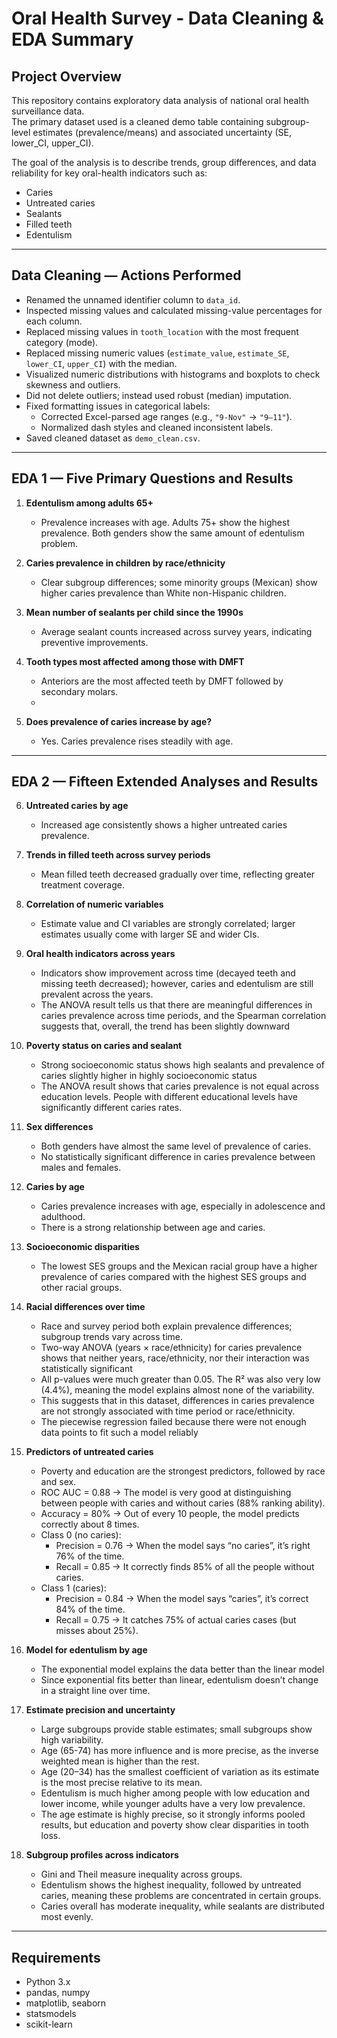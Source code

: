 # Oral Health Survey - Data Cleaning & EDA Summary

## Project Overview
This repository contains exploratory data analysis of national oral health surveillance data.  
The primary dataset used is a cleaned demo table containing subgroup-level estimates (prevalence/means) and associated uncertainty (SE, lower_CI, upper_CI).  

The goal of the analysis is to describe trends, group differences, and data reliability for key oral-health indicators such as:
- Caries  
- Untreated caries  
- Sealants  
- Filled teeth  
- Edentulism  

---

## Data Cleaning — Actions Performed
- Renamed the unnamed identifier column to `data_id`.  
- Inspected missing values and calculated missing-value percentages for each column.  
- Replaced missing values in `tooth_location` with the most frequent category (mode).  
- Replaced missing numeric values (`estimate_value`, `estimate_SE`, `lower_CI`, `upper_CI`) with the median.  
- Visualized numeric distributions with histograms and boxplots to check skewness and outliers.  
- Did not delete outliers; instead used robust (median) imputation.  
- Fixed formatting issues in categorical labels:  
  - Corrected Excel-parsed age ranges (e.g., `"9-Nov"` → `"9–11"`).  
  - Normalized dash styles and cleaned inconsistent labels.  
- Saved cleaned dataset as `demo_clean.csv`.  

---

## EDA 1 — Five Primary Questions and Results

1. **Edentulism among adults 65+**  
   - Prevalence increases with age. Adults 75+ show the highest prevalence.  Both genders show the same amount of edentulism problem.

2. **Caries prevalence in children by race/ethnicity**  
   - Clear subgroup differences; some minority groups (Mexican) show higher caries prevalence than White non-Hispanic children.  

3. **Mean number of sealants per child since the 1990s**  
   - Average sealant counts increased across survey years, indicating preventive improvements.  

4. **Tooth types most affected among those with DMFT**  
   - Anteriors are the most affected teeth by DMFT followed by secondary molars.
   - 
5. **Does prevalence of caries increase by age?**  
   - Yes. Caries prevalence rises steadily with age.  

---

## EDA 2 — Fifteen Extended Analyses and Results

6. **Untreated caries by age**  
   - Increased age consistently shows a higher untreated caries prevalence.  

7. **Trends in filled teeth across survey periods**  
   - Mean filled teeth decreased gradually over time, reflecting greater treatment coverage.  

8. **Correlation of numeric variables**  
   - Estimate value and CI variables are strongly correlated; larger estimates usually come with larger SE and wider CIs.  

9. **Oral health indicators across years**  
   - Indicators show improvement across time (decayed teeth and missing teeth decreased); however, caries and edentulism are still prevalent across the years.
   - The ANOVA result tells us that there are meaningful differences in caries prevalence across time periods, and the Spearman correlation suggests that, overall, the          trend has been slightly downward

10. **Poverty status on caries and sealant**  
    - Strong socioeconomic status shows high sealants and prevalence of caries slightly higher in highly socioeconomic status
    - The ANOVA result shows that caries prevalence is not equal across education levels. People with different educational levels have significantly different caries rates.

11. **Sex differences**  
    - Both genders have almost the same level of prevalence of caries.
    - No statistically significant difference in caries prevalence between males and females.

12. **Caries by age**  
    - Caries prevalence increases with age, especially in adolescence and adulthood.
    - There is a strong relationship between age and caries.
 
13. **Socioeconomic disparities**  
    - The lowest SES groups and the Mexican racial group have a higher prevalence of caries compared with the highest SES groups and other racial groups.  

14. **Racial differences over time**  
    - Race and survey period both explain prevalence differences; subgroup trends vary across time.
    - Two-way ANOVA (years × race/ethnicity) for caries prevalence shows that neither years, race/ethnicity, nor their interaction was statistically significant
    - All p-values were much greater than 0.05. The R² was also very low (4.4%), meaning the model explains almost none of the variability.
    - This suggests that in this dataset, differences in caries prevalence are not strongly associated with time period or race/ethnicity.
    - The piecewise regression failed because there were not enough data points to fit such a model reliably

15. **Predictors of untreated caries**  
    - Poverty and education are the strongest predictors, followed by race and sex.
    - ROC AUC = 0.88 → The model is very good at distinguishing between people with caries and without caries (88% ranking ability).
    - Accuracy = 80% → Out of every 10 people, the model predicts correctly about 8 times.
    - Class 0 (no caries):
      - Precision = 0.76 → When the model says “no caries”, it’s right 76% of the time.
      - Recall = 0.85 → It correctly finds 85% of all the people without caries.
    - Class 1 (caries):
      - Precision = 0.84 → When the model says “caries”, it’s correct 84% of the time.
      - Recall = 0.75 → It catches 75% of actual caries cases (but misses about 25%).

16. **Model for edentulism by age**  
    - The exponential model explains the data better than the linear model
    - Since exponential fits better than linear, edentulism doesn’t change in a straight line over time.
      
17. **Estimate precision and uncertainty**  
    - Large subgroups provide stable estimates; small subgroups show high variability.
    - Age (65-74) has more influence and is more precise, as the inverse weighted mean is higher than the rest.
    - Age (20–34) has the smallest coefficient of variation as its estimate is the most precise relative to its mean.
    - Edentulism is much higher among people with low education and lower income, while younger adults have a very low prevalence.
    - The age estimate is highly precise, so it strongly informs pooled results, but education and poverty show clear disparities in tooth loss.

18. **Subgroup profiles across indicators**  
    - Gini and Theil measure inequality across groups.
    - Edentulism shows the highest inequality, followed by untreated caries, meaning these problems are concentrated in certain groups.
    - Caries overall has moderate inequality, while sealants are distributed most evenly.

---

## Requirements

* Python 3.x
* pandas, numpy
* matplotlib, seaborn
* statsmodels
* scikit-learn
